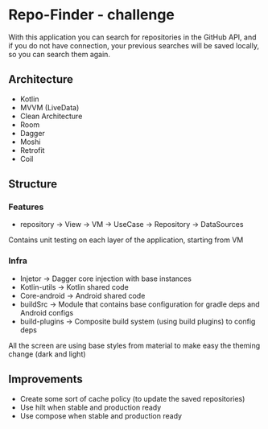 # Repo-Finder - challenge

With this application you can search for repositories in the GitHub API, and if you do not have connection,
your previous searches will be saved locally, so you can search them again.

## Architecture

* Kotlin
* MVVM (LiveData)
* Clean Architecture
* Room
* Dagger
* Moshi
* Retrofit
* Coil

## Structure

### Features
* repository -> View -> VM -> UseCase -> Repository -> DataSources

Contains unit testing on each layer of the application, starting from VM

### Infra
* Injetor -> Dagger core injection with base instances
* Kotlin-utils -> Kotlin shared code
* Core-android -> Android shared code
* buildSrc -> Module that contains base configuration for gradle deps and Android configs
* build-plugins -> Composite build system (using build plugins) to config deps

All the screen are using base styles from material to make easy the theming change (dark and light)

## Improvements
* Create some sort of cache policy (to update the saved repositories)
* Use hilt when stable and production ready
* Use compose when stable and production ready


